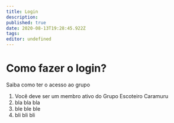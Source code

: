 ```yaml
---
title: Login
description: 
published: true
date: 2020-08-13T19:28:45.922Z
tags: 
editor: undefined
---
```


# Como fazer o login?
Saiba como ter o acesso ao grupo

1. Você deve ser um membro ativo do Grupo Escoteiro Caramuru
2. bla bla bla
3. ble ble ble
4. bli bli bli